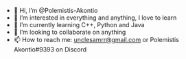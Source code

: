 - 👋 Hi, I’m @Polemistis-Akontio
- 👀 I’m interested in everything and anything, I love to learn
- 🌱 I’m currently learning C++, Python and Java
- 💞️ I’m looking to collaborate on anything
- 📫 How to reach me: unclesamrr@gmail.com or Polemistis Akontio#9393 on Discord

<!---
Polemistis-Akontio/Polemistis-Akontio is a ✨ special ✨ repository because its `README.md` (this file) appears on your GitHub profile.
You can click the Preview link to take a look at your changes.
--->
